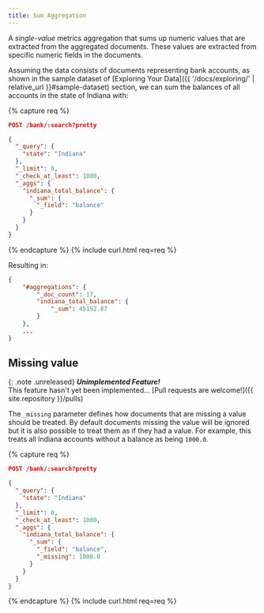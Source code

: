 ```yaml
---
title: Sum Aggregation
---
```


A _single-value_ metrics aggregation that sums up numeric values that are
extracted from the aggregated documents. These values are extracted from
specific numeric fields in the documents.

Assuming the data consists of documents representing bank accounts, as shown in
the sample dataset of [Exploring Your Data]({{ '/docs/exploring/' | relative_url }}#sample-dataset)
section, we can sum the balances of all accounts in the state of Indiana with:

{% capture req %}

```json
POST /bank/:search?pretty

{
  "_query": {
    "state": "Indiana"
  },
  "_limit": 0,
  "_check_at_least": 1000,
  "_aggs": {
    "indiana_total_balance": {
      "_sum": {
        "_field": "balance"
      }
    }
  }
}
```
{% endcapture %}
{% include curl.html req=req %}

Resulting in:

```json
{
    "#aggregations": {
        "_doc_count": 17,
        "indiana_total_balance": {
            "_sum": 45152.87
        }
    },
    ...
}
```


## Missing value

{: .note .unreleased}
**_Unimplemented Feature!_**<br>
This feature hasn't yet been implemented...
[Pull requests are welcome!]({{ site.repository }}/pulls)

The `_missing` parameter defines how documents that are missing a value should
be treated. By default documents missing the value will be ignored but it is
also possible to treat them as if they had a value. For example, this treats
all Indiana accounts without a balance as being `1000.0`.

{% capture req %}

```json
POST /bank/:search?pretty

{
  "_query": {
    "state": "Indiana"
  },
  "_limit": 0,
  "_check_at_least": 1000,
  "_aggs": {
    "indiana_total_balance": {
      "_sum": {
        "_field": "balance",
        "_missing": 1000.0
      }
    }
  }
}
```
{% endcapture %}
{% include curl.html req=req %}
